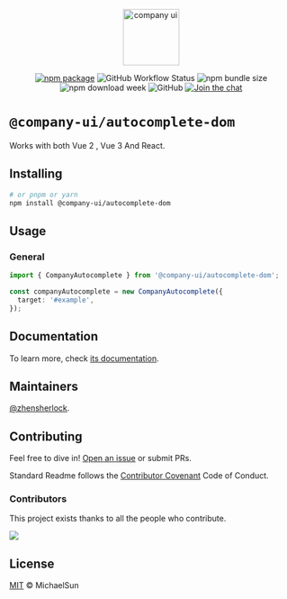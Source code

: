 <p align="center">
  <a href="https://company-ui.github.io/company-ui/" target="_blank" rel="noopener noreferrer">
    <img height="100" src="https://company-ui.github.io/company-ui/full-logo.png" alt="company ui">
  </a>
</p>
<p align="center">
  <a href="https://npmjs.com/package/@company-ui/autocomplete-dom"><img src="https://badgen.net/npm/v/@company-ui/autocomplete-dom" alt="npm package"></a>
  <img alt="GitHub Workflow Status" src="https://img.shields.io/github/actions/workflow/status/company-ui/company-ui/deploy.yml?branch=main">
  <img alt="npm bundle size" src="https://img.shields.io/bundlephobia/minzip/@company-ui/autocomplete-dom">
  <img alt="npm download week" src="https://img.shields.io/npm/dw/@company-ui/autocomplete-dom">
  <img alt="GitHub" src="https://img.shields.io/github/license/company-ui/company-ui">
  <a href="https://discord.gg/RsKkwNYp"><img src="https://img.shields.io/discord/1143015541175496777" alt="Join the chat"></a>
</p>

# `@company-ui/autocomplete-dom`

Works with both Vue 2 , Vue 3 And React.

## Installing

```bash
# or pnpm or yarn
npm install @company-ui/autocomplete-dom
```

## Usage

### General

```ts
import { CompanyAutocomplete } from '@company-ui/autocomplete-dom';

const companyAutocomplete = new CompanyAutocomplete({
  target: '#example',
});
```

## Documentation

To learn more, check [its documentation](https://company-ui.github.io/company-ui/).

## Maintainers

[@zhensherlock](https://github.com/zhensherlock).

## Contributing

Feel free to dive in! [Open an issue](https://github.com/company-ui/company-ui/issues/new/choose) or submit PRs.

Standard Readme follows the [Contributor Covenant](http://contributor-covenant.org/version/1/3/0/) Code of Conduct.

### Contributors

This project exists thanks to all the people who contribute.

<a href="https://github.com/company-ui/company-ui/graphs/contributors">
  <img src="https://contrib.rocks/image?repo=company-ui/company-ui" />
</a>

## License

[MIT](LICENSE) © MichaelSun
